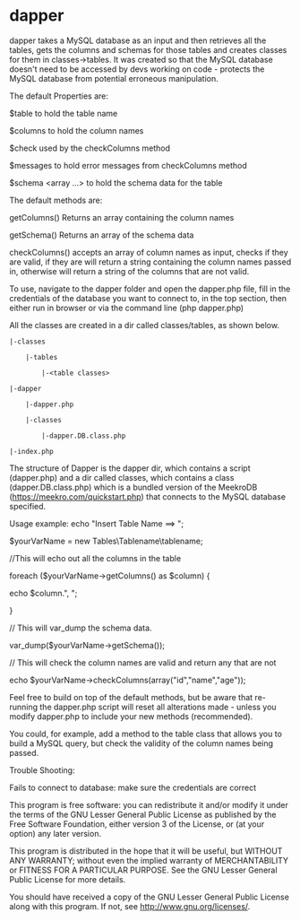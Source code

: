 # dapper

dapper takes a MySQL database as an input and then retrieves all the tables,
gets the columns and schemas for those tables and creates classes for them
in classes->tables. It was created so that the MySQL database doesn't need to be
accessed by devs working on code - protects the MySQL database from potential
erroneous manipulation.

The default Properties are:

  $table    <string> to hold the table name

  $columns  <array> to hold the column names

  $check    <boolean> used by the checkColumns method

  $messages <array> to hold error messages from checkColumns method

  $schema   <array <array>...> to hold the schema data for the table

The default methods are:

  getColumns() Returns an array containing the column names

  getSchema()  Returns an array of the schema data

  checkColumns()  accepts an array of column names as input, checks if they
                  are valid, if they are will return a string containing the
                  column names passed in, otherwise will return a string of
                  the columns that are not valid.

To use, navigate to the dapper folder and open the dapper.php file,
fill in the credentials of the database you want to connect to, in the top
section, then either run in browser or via the command line (php dapper.php)

All the classes are created in a dir called classes/tables, as shown below.

<your project>

    |-classes

        |-tables

            |-<table classes>

    |-dapper

        |-dapper.php

        |-classes

            |-dapper.DB.class.php

    |-index.php

The structure of Dapper is the dapper dir, which contains a script (dapper.php)
and a dir called classes, which contains a class (dapper.DB.class.php) which is
a bundled version of the MeekroDB (https://meekro.com/quickstart.php)
that connects to the MySQL database specified.

Usage example:
echo "Insert Table Name ==> ";

$yourVarName = new Tables\Tablename\tablename;

//This will echo out all the columns in the table

foreach ($yourVarName->getColumns() as $column) {

 echo $column.", ";

}

// This will var_dump the schema data.

var_dump($yourVarName->getSchema());

// This will check the column names are valid and return any that are not

echo $yourVarName->checkColumns(array("id","name","age"));


Feel free to build on top of the default methods, but be aware that re-running
the dapper.php script will reset all alterations made - unless you modify dapper.php
to include your new methods (recommended).

You could, for example, add a method to the table class that allows you to
build a MySQL query, but check the validity of the column names being passed.

Trouble Shooting:

Fails to connect to database:
    make sure the credentials are correct

This program is free software: you can redistribute it and/or modify
it under the terms of the GNU Lesser General Public License as published by
the Free Software Foundation, either version 3 of the License, or
(at your option) any later version.

This program is distributed in the hope that it will be useful,
but WITHOUT ANY WARRANTY; without even the implied warranty of
MERCHANTABILITY or FITNESS FOR A PARTICULAR PURPOSE.  See the
GNU Lesser General Public License for more details.

You should have received a copy of the GNU Lesser General Public License
along with this program.  If not, see <http://www.gnu.org/licenses/>.
